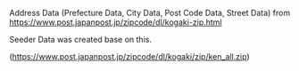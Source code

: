 Address Data (Prefecture Data, City Data, Post Code Data, Street Data) from https://www.post.japanpost.jp/zipcode/dl/kogaki-zip.html

Seeder Data was created base on this.

(https://www.post.japanpost.jp/zipcode/dl/kogaki/zip/ken_all.zip)
